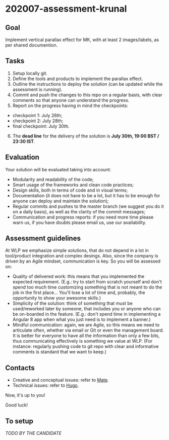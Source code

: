 # 202007-assessment-krunal

## Goal

Implement vertical parallax effect for MK, with at least 2 images/labels, as per shared documention.

## Tasks

1. Setup locally git.
2. Define the tools and products to implement the parallax effect.
3. Outline the instructions to deploy the solution (can be updated while the assessment is running).
4. Commit and push the changes to this repo on a regular basis, with clear comments so that anyone can understand the progress.
5. Report on the progress having in mind the checkpoints:
  * checkpoint 1: July 26th;
  * checkpoint 2: July 28th;
  * final checkpoint: July 30th.
6. The **dead line** for the delivery of the solution is **July 30th, 19:00 BST / 23:30 IST**.

## Evaluation 

Your solution will be evaluated taking into account:

* Modularity and readability of the  code;
* Smart usage of the frameworks and clean code practices;
* Design skills, both in terms of code and in visual terms;
* Documentation (it does not have to be a lot, but it has to be enough for anyone can deploy and maintain the solution);
* Regular commits and pushes to the master branch (we suggest you do it on a daily basis), as well as the clarity of the commit messages;
* Communication and progress reports: if you need more time please warn us, if you have doubts please email us, use our availability.
  
  
## Assessment guidelines

At WLP we emphasize simple solutions, that do not depend in a lot in tool/product integration and complex desings. Also, since the company is driven by an Agile mindset, communication is key. So you will be assessed on:

* Quality of delivered work: this means that you implemented the expected requirement. (E.g.: try to start from scratch yourself and don't spend too much time customizing something that is not meant to do the job in the first place... You'll lose a lot of time and, probably, the opportunity to show your awesome skills.)
* Simplicity of the solution: think of something that must be used/reworked later by someone, that includes you or anyone who can be on-boarded in the feature. (E.g.: don't spend time in implementing a Angular 8 app when what you just need is to implement a banner.)
* Mindful communication: again, we are Agile, so this means we need to articulate often, whether via email or Git or even the management board. It is better for everyone to have all the information than only a few bits, thus communicating effectively is something we value at WLP. (For instance: regularly pushing code to git repo with clear and informative comments is standard that we want to keep.)

## Contacts

* Creative and conceptual issues: refer to [Mate](mailto:mate@waterlilypond.co.uk). 
* Technical issues: refer to [Hugo](mailto:hugo@waterlilypond.co.uk).

Now, it's up to you!

Good luck!


## To setup

*TODO BY THE CANDIDATE*
